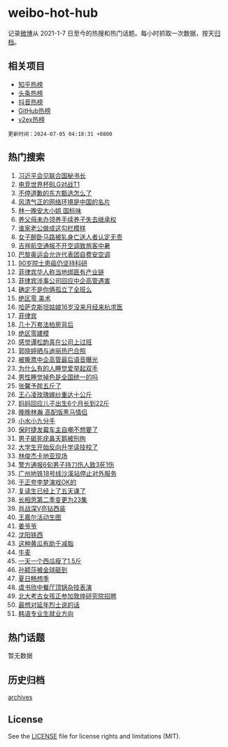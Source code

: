 # weibo-hot-hub

记录[微博](https://www.weibo.com)从 2021-1-7 日至今的热搜和热门话题。每小时抓取一次数据，按天[归档](archives)。

## 相关项目

- [知乎热榜](https://github.com/snaildev/zhihu-hot-hub)
- [头条热榜](https://github.com/snaildev/toutiao-hot-hub)
- [抖音热榜](https://github.com/snaildev/douyin-hot-hub)
- [GitHub热榜](https://github.com/snaildev/github-hot-hub)
- [v2ex热榜](https://github.com/snaildev/v2ex-hot-hub)


`更新时间：2024-07-05 04:18:31 +0800`

## 热门搜索

1. [习近平会见联合国秘书长](https://m.weibo.cn/search?containerid=100103type%3D1%26t%3D10%26q%3D%23%E4%B9%A0%E8%BF%91%E5%B9%B3%E4%BC%9A%E8%A7%81%E8%81%94%E5%90%88%E5%9B%BD%E7%A7%98%E4%B9%A6%E9%95%BF%23&stream_entry_id=51&isnewpage=1&extparam=seat%3D1%26pos%3D0%26cate%3D10103%26q%3D%2523%25E4%25B9%25A0%25E8%25BF%2591%25E5%25B9%25B3%25E4%25BC%259A%25E8%25A7%2581%25E8%2581%2594%25E5%2590%2588%25E5%259B%25BD%25E7%25A7%2598%25E4%25B9%25A6%25E9%2595%25BF%2523%26dgr%3D0%26filter_type%3Drealtimehot%26stream_entry_id%3D51%26c_type%3D51%26display_time%3D1720124310%26pre_seqid%3D172012431052107291163)
1. [电竞世界杯BLG对战T1](https://m.weibo.cn/search?containerid=100103type%3D1%26t%3D10%26q%3D%23%E7%94%B5%E7%AB%9E%E4%B8%96%E7%95%8C%E6%9D%AFBLG%E5%AF%B9%E6%88%98T1%23&stream_entry_id=31&isnewpage=1&extparam=seat%3D1%26realpos%3D1%26cate%3D5001%26stream_entry_id%3D31%26dgr%3D0%26flag%3D0%26band_rank%3D1%26q%3D%2523%25E7%2594%25B5%25E7%25AB%259E%25E4%25B8%2596%25E7%2595%258C%25E6%259D%25AFBLG%25E5%25AF%25B9%25E6%2588%2598T1%2523%26pos%3D0%26filter_type%3Drealtimehot%26lcate%3D5001%26c_type%3D31%26display_time%3D1720124310%26pre_seqid%3D172012431052107291163)
1. [不停道歉的东方甄选怎么了](https://m.weibo.cn/search?containerid=100103type%3D1%26t%3D10%26q%3D%23%E4%B8%8D%E5%81%9C%E9%81%93%E6%AD%89%E7%9A%84%E4%B8%9C%E6%96%B9%E7%94%84%E9%80%89%E6%80%8E%E4%B9%88%E4%BA%86%23&stream_entry_id=31&isnewpage=1&extparam=seat%3D1%26realpos%3D2%26cate%3D5001%26stream_entry_id%3D31%26dgr%3D0%26flag%3D2%26band_rank%3D2%26q%3D%2523%25E4%25B8%258D%25E5%2581%259C%25E9%2581%2593%25E6%25AD%2589%25E7%259A%2584%25E4%25B8%259C%25E6%2596%25B9%25E7%2594%2584%25E9%2580%2589%25E6%2580%258E%25E4%25B9%2588%25E4%25BA%2586%2523%26pos%3D1%26filter_type%3Drealtimehot%26lcate%3D5001%26c_type%3D31%26display_time%3D1720124310%26pre_seqid%3D172012431052107291163)
1. [风清气正的网络环境是中国的名片](https://m.weibo.cn/search?containerid=100103type%3D1%26t%3D10%26q%3D%23%E9%A3%8E%E6%B8%85%E6%B0%94%E6%AD%A3%E7%9A%84%E7%BD%91%E7%BB%9C%E7%8E%AF%E5%A2%83%E6%98%AF%E4%B8%AD%E5%9B%BD%E7%9A%84%E5%90%8D%E7%89%87%23&stream_entry_id=31&isnewpage=1&extparam=seat%3D1%26realpos%3D3%26cate%3D5001%26stream_entry_id%3D31%26dgr%3D0%26flag%3D0%26band_rank%3D3%26q%3D%2523%25E9%25A3%258E%25E6%25B8%2585%25E6%25B0%2594%25E6%25AD%25A3%25E7%259A%2584%25E7%25BD%2591%25E7%25BB%259C%25E7%258E%25AF%25E5%25A2%2583%25E6%2598%25AF%25E4%25B8%25AD%25E5%259B%25BD%25E7%259A%2584%25E5%2590%258D%25E7%2589%2587%2523%26pos%3D2%26filter_type%3Drealtimehot%26lcate%3D5001%26c_type%3D31%26display_time%3D1720124310%26pre_seqid%3D172012431052107291163)
1. [林一晚安大小姐 国标味](https://m.weibo.cn/search?containerid=100103type%3D1%26t%3D10%26q%3D%E6%9E%97%E4%B8%80%E6%99%9A%E5%AE%89%E5%A4%A7%E5%B0%8F%E5%A7%90+%E5%9B%BD%E6%A0%87%E5%91%B3&stream_entry_id=31&isnewpage=1&extparam=seat%3D1%26realpos%3D4%26cate%3D5001%26stream_entry_id%3D31%26dgr%3D0%26flag%3D2%26band_rank%3D4%26q%3D%25E6%259E%2597%25E4%25B8%2580%25E6%2599%259A%25E5%25AE%2589%25E5%25A4%25A7%25E5%25B0%258F%25E5%25A7%2590%2520%25E5%259B%25BD%25E6%25A0%2587%25E5%2591%25B3%26pos%3D3%26filter_type%3Drealtimehot%26lcate%3D5001%26c_type%3D31%26display_time%3D1720124310%26pre_seqid%3D172012431052107291163)
1. [养父母未办领养手续养子失去继承权](https://m.weibo.cn/search?containerid=100103type%3D1%26t%3D10%26q%3D%23%E5%85%BB%E7%88%B6%E6%AF%8D%E6%9C%AA%E5%8A%9E%E9%A2%86%E5%85%BB%E6%89%8B%E7%BB%AD%E5%85%BB%E5%AD%90%E5%A4%B1%E5%8E%BB%E7%BB%A7%E6%89%BF%E6%9D%83%23&stream_entry_id=31&isnewpage=1&extparam=seat%3D1%26realpos%3D5%26cate%3D5001%26stream_entry_id%3D31%26dgr%3D0%26flag%3D0%26band_rank%3D5%26q%3D%2523%25E5%2585%25BB%25E7%2588%25B6%25E6%25AF%258D%25E6%259C%25AA%25E5%258A%259E%25E9%25A2%2586%25E5%2585%25BB%25E6%2589%258B%25E7%25BB%25AD%25E5%2585%25BB%25E5%25AD%2590%25E5%25A4%25B1%25E5%258E%25BB%25E7%25BB%25A7%25E6%2589%25BF%25E6%259D%2583%2523%26pos%3D4%26filter_type%3Drealtimehot%26lcate%3D5001%26c_type%3D31%26display_time%3D1720124310%26pre_seqid%3D172012431052107291163)
1. [谁家老公做成这勾栏模样](https://m.weibo.cn/search?containerid=100103type%3D1%26t%3D10%26q%3D%23%E8%B0%81%E5%AE%B6%E8%80%81%E5%85%AC%E5%81%9A%E6%88%90%E8%BF%99%E5%8B%BE%E6%A0%8F%E6%A8%A1%E6%A0%B7%23&stream_entry_id=31&isnewpage=1&extparam=seat%3D1%26realpos%3D6%26cate%3D5001%26stream_entry_id%3D31%26dgr%3D0%26flag%3D2%26band_rank%3D6%26q%3D%2523%25E8%25B0%2581%25E5%25AE%25B6%25E8%2580%2581%25E5%2585%25AC%25E5%2581%259A%25E6%2588%2590%25E8%25BF%2599%25E5%258B%25BE%25E6%25A0%258F%25E6%25A8%25A1%25E6%25A0%25B7%2523%26pos%3D5%26filter_type%3Drealtimehot%26lcate%3D5001%26c_type%3D31%26display_time%3D1720124310%26pre_seqid%3D172012431052107291163)
1. [女子醉卧马路被轧身亡送人者认定无责](https://m.weibo.cn/search?containerid=100103type%3D1%26t%3D10%26q%3D%23%E5%A5%B3%E5%AD%90%E9%86%89%E5%8D%A7%E9%A9%AC%E8%B7%AF%E8%A2%AB%E8%BD%A7%E8%BA%AB%E4%BA%A1%E9%80%81%E4%BA%BA%E8%80%85%E8%AE%A4%E5%AE%9A%E6%97%A0%E8%B4%A3%23&stream_entry_id=31&isnewpage=1&extparam=seat%3D1%26realpos%3D7%26cate%3D5001%26stream_entry_id%3D31%26dgr%3D0%26flag%3D0%26band_rank%3D7%26q%3D%2523%25E5%25A5%25B3%25E5%25AD%2590%25E9%2586%2589%25E5%258D%25A7%25E9%25A9%25AC%25E8%25B7%25AF%25E8%25A2%25AB%25E8%25BD%25A7%25E8%25BA%25AB%25E4%25BA%25A1%25E9%2580%2581%25E4%25BA%25BA%25E8%2580%2585%25E8%25AE%25A4%25E5%25AE%259A%25E6%2597%25A0%25E8%25B4%25A3%2523%26pos%3D6%26filter_type%3Drealtimehot%26lcate%3D5001%26c_type%3D31%26display_time%3D1720124310%26pre_seqid%3D172012431052107291163)
1. [吉祥航空通报不开空调致旅客中暑](https://m.weibo.cn/search?containerid=100103type%3D1%26t%3D10%26q%3D%23%E5%90%89%E7%A5%A5%E8%88%AA%E7%A9%BA%E9%80%9A%E6%8A%A5%E4%B8%8D%E5%BC%80%E7%A9%BA%E8%B0%83%E8%87%B4%E6%97%85%E5%AE%A2%E4%B8%AD%E6%9A%91%23&stream_entry_id=31&isnewpage=1&extparam=seat%3D1%26realpos%3D8%26cate%3D5001%26stream_entry_id%3D31%26dgr%3D0%26flag%3D0%26band_rank%3D8%26q%3D%2523%25E5%2590%2589%25E7%25A5%25A5%25E8%2588%25AA%25E7%25A9%25BA%25E9%2580%259A%25E6%258A%25A5%25E4%25B8%258D%25E5%25BC%2580%25E7%25A9%25BA%25E8%25B0%2583%25E8%2587%25B4%25E6%2597%2585%25E5%25AE%25A2%25E4%25B8%25AD%25E6%259A%2591%2523%26pos%3D7%26filter_type%3Drealtimehot%26lcate%3D5001%26c_type%3D31%26display_time%3D1720124310%26pre_seqid%3D172012431052107291163)
1. [巴黎奥运会允许代表团自费安空调](https://m.weibo.cn/search?containerid=100103type%3D1%26t%3D10%26q%3D%23%E5%B7%B4%E9%BB%8E%E5%A5%A5%E8%BF%90%E4%BC%9A%E5%85%81%E8%AE%B8%E4%BB%A3%E8%A1%A8%E5%9B%A2%E8%87%AA%E8%B4%B9%E5%AE%89%E7%A9%BA%E8%B0%83%23&stream_entry_id=31&isnewpage=1&extparam=seat%3D1%26realpos%3D9%26cate%3D5001%26stream_entry_id%3D31%26dgr%3D0%26flag%3D0%26band_rank%3D9%26q%3D%2523%25E5%25B7%25B4%25E9%25BB%258E%25E5%25A5%25A5%25E8%25BF%2590%25E4%25BC%259A%25E5%2585%2581%25E8%25AE%25B8%25E4%25BB%25A3%25E8%25A1%25A8%25E5%259B%25A2%25E8%2587%25AA%25E8%25B4%25B9%25E5%25AE%2589%25E7%25A9%25BA%25E8%25B0%2583%2523%26pos%3D8%26filter_type%3Drealtimehot%26lcate%3D5001%26c_type%3D31%26display_time%3D1720124310%26pre_seqid%3D172012431052107291163)
1. [90岁院士患癌仍坚持科研](https://m.weibo.cn/search?containerid=100103type%3D1%26t%3D10%26q%3D%2390%E5%B2%81%E9%99%A2%E5%A3%AB%E6%82%A3%E7%99%8C%E4%BB%8D%E5%9D%9A%E6%8C%81%E7%A7%91%E7%A0%94%23&stream_entry_id=31&isnewpage=1&extparam=seat%3D1%26realpos%3D10%26cate%3D5001%26stream_entry_id%3D31%26dgr%3D0%26flag%3D32768%26band_rank%3D10%26q%3D%252390%25E5%25B2%2581%25E9%2599%25A2%25E5%25A3%25AB%25E6%2582%25A3%25E7%2599%258C%25E4%25BB%258D%25E5%259D%259A%25E6%258C%2581%25E7%25A7%2591%25E7%25A0%2594%2523%26pos%3D9%26filter_type%3Drealtimehot%26lcate%3D5001%26c_type%3D31%26display_time%3D1720124310%26pre_seqid%3D172012431052107291163)
1. [菲律宾华人称当地绑匪有产业链](https://m.weibo.cn/search?containerid=100103type%3D1%26t%3D10%26q%3D%23%E8%8F%B2%E5%BE%8B%E5%AE%BE%E5%8D%8E%E4%BA%BA%E7%A7%B0%E5%BD%93%E5%9C%B0%E7%BB%91%E5%8C%AA%E6%9C%89%E4%BA%A7%E4%B8%9A%E9%93%BE%23&stream_entry_id=31&isnewpage=1&extparam=seat%3D1%26realpos%3D11%26cate%3D5001%26stream_entry_id%3D31%26dgr%3D0%26flag%3D1%26band_rank%3D11%26q%3D%2523%25E8%258F%25B2%25E5%25BE%258B%25E5%25AE%25BE%25E5%258D%258E%25E4%25BA%25BA%25E7%25A7%25B0%25E5%25BD%2593%25E5%259C%25B0%25E7%25BB%2591%25E5%258C%25AA%25E6%259C%2589%25E4%25BA%25A7%25E4%25B8%259A%25E9%2593%25BE%2523%26pos%3D10%26filter_type%3Drealtimehot%26lcate%3D5001%26c_type%3D31%26display_time%3D1720124310%26pre_seqid%3D172012431052107291163)
1. [菲律宾涉事公司回应中企高管遇害](https://m.weibo.cn/search?containerid=100103type%3D1%26t%3D10%26q%3D%23%E8%8F%B2%E5%BE%8B%E5%AE%BE%E6%B6%89%E4%BA%8B%E5%85%AC%E5%8F%B8%E5%9B%9E%E5%BA%94%E4%B8%AD%E4%BC%81%E9%AB%98%E7%AE%A1%E9%81%87%E5%AE%B3%23&stream_entry_id=31&isnewpage=1&extparam=seat%3D1%26realpos%3D12%26cate%3D5001%26stream_entry_id%3D31%26dgr%3D0%26flag%3D2%26band_rank%3D12%26q%3D%2523%25E8%258F%25B2%25E5%25BE%258B%25E5%25AE%25BE%25E6%25B6%2589%25E4%25BA%258B%25E5%2585%25AC%25E5%258F%25B8%25E5%259B%259E%25E5%25BA%2594%25E4%25B8%25AD%25E4%25BC%2581%25E9%25AB%2598%25E7%25AE%25A1%25E9%2581%2587%25E5%25AE%25B3%2523%26pos%3D11%26filter_type%3Drealtimehot%26lcate%3D5001%26c_type%3D31%26display_time%3D1720124310%26pre_seqid%3D172012431052107291163)
1. [确定不是你俩孤立了全班么](https://m.weibo.cn/search?containerid=100103type%3D1%26t%3D10%26q%3D%23%E7%A1%AE%E5%AE%9A%E4%B8%8D%E6%98%AF%E4%BD%A0%E4%BF%A9%E5%AD%A4%E7%AB%8B%E4%BA%86%E5%85%A8%E7%8F%AD%E4%B9%88%23&stream_entry_id=31&isnewpage=1&extparam=seat%3D1%26realpos%3D13%26cate%3D5001%26stream_entry_id%3D31%26dgr%3D0%26flag%3D2%26band_rank%3D13%26q%3D%2523%25E7%25A1%25AE%25E5%25AE%259A%25E4%25B8%258D%25E6%2598%25AF%25E4%25BD%25A0%25E4%25BF%25A9%25E5%25AD%25A4%25E7%25AB%258B%25E4%25BA%2586%25E5%2585%25A8%25E7%258F%25AD%25E4%25B9%2588%2523%26pos%3D12%26filter_type%3Drealtimehot%26lcate%3D5001%26c_type%3D31%26display_time%3D1720124310%26pre_seqid%3D172012431052107291163)
1. [绝区零 美术](https://m.weibo.cn/search?containerid=100103type%3D1%26t%3D10%26q%3D%E7%BB%9D%E5%8C%BA%E9%9B%B6+%E7%BE%8E%E6%9C%AF&stream_entry_id=31&isnewpage=1&extparam=seat%3D1%26realpos%3D14%26cate%3D5001%26stream_entry_id%3D31%26dgr%3D0%26flag%3D0%26band_rank%3D14%26q%3D%25E7%25BB%259D%25E5%258C%25BA%25E9%259B%25B6%2520%25E7%25BE%258E%25E6%259C%25AF%26pos%3D13%26filter_type%3Drealtimehot%26lcate%3D5001%26c_type%3D31%26display_time%3D1720124310%26pre_seqid%3D172012431052107291163)
1. [哈萨克斯坦姑娘16岁没来月经来杭求医](https://m.weibo.cn/search?containerid=100103type%3D1%26t%3D10%26q%3D%23%E5%93%88%E8%90%A8%E5%85%8B%E6%96%AF%E5%9D%A6%E5%A7%91%E5%A8%9816%E5%B2%81%E6%B2%A1%E6%9D%A5%E6%9C%88%E7%BB%8F%E6%9D%A5%E6%9D%AD%E6%B1%82%E5%8C%BB%23&stream_entry_id=31&isnewpage=1&extparam=seat%3D1%26realpos%3D15%26cate%3D5001%26stream_entry_id%3D31%26dgr%3D0%26flag%3D0%26band_rank%3D15%26q%3D%2523%25E5%2593%2588%25E8%2590%25A8%25E5%2585%258B%25E6%2596%25AF%25E5%259D%25A6%25E5%25A7%2591%25E5%25A8%259816%25E5%25B2%2581%25E6%25B2%25A1%25E6%259D%25A5%25E6%259C%2588%25E7%25BB%258F%25E6%259D%25A5%25E6%259D%25AD%25E6%25B1%2582%25E5%258C%25BB%2523%26pos%3D14%26filter_type%3Drealtimehot%26lcate%3D5001%26c_type%3D31%26display_time%3D1720124310%26pre_seqid%3D172012431052107291163)
1. [菲律宾](https://m.weibo.cn/search?containerid=100103type%3D1%26t%3D10%26q%3D%E8%8F%B2%E5%BE%8B%E5%AE%BE&stream_entry_id=31&isnewpage=1&extparam=seat%3D1%26realpos%3D16%26cate%3D5001%26stream_entry_id%3D31%26dgr%3D0%26flag%3D0%26band_rank%3D16%26q%3D%25E8%258F%25B2%25E5%25BE%258B%25E5%25AE%25BE%26pos%3D15%26filter_type%3Drealtimehot%26lcate%3D5001%26c_type%3D31%26display_time%3D1720124310%26pre_seqid%3D172012431052107291163)
1. [几十万套法拍房背后](https://m.weibo.cn/search?containerid=100103type%3D1%26t%3D10%26q%3D%23%E5%87%A0%E5%8D%81%E4%B8%87%E5%A5%97%E6%B3%95%E6%8B%8D%E6%88%BF%E8%83%8C%E5%90%8E%23&stream_entry_id=31&isnewpage=1&extparam=seat%3D1%26realpos%3D17%26cate%3D5001%26stream_entry_id%3D31%26dgr%3D0%26flag%3D0%26band_rank%3D17%26q%3D%2523%25E5%2587%25A0%25E5%258D%2581%25E4%25B8%2587%25E5%25A5%2597%25E6%25B3%2595%25E6%258B%258D%25E6%2588%25BF%25E8%2583%258C%25E5%2590%258E%2523%26pos%3D16%26filter_type%3Drealtimehot%26lcate%3D5001%26c_type%3D31%26display_time%3D1720124310%26pre_seqid%3D172012431052107291163)
1. [绝区零建模](https://m.weibo.cn/search?containerid=100103type%3D1%26t%3D10%26q%3D%23%E7%BB%9D%E5%8C%BA%E9%9B%B6%E5%BB%BA%E6%A8%A1%23&stream_entry_id=31&isnewpage=1&extparam=seat%3D1%26realpos%3D18%26cate%3D5001%26stream_entry_id%3D31%26dgr%3D0%26flag%3D0%26band_rank%3D18%26q%3D%2523%25E7%25BB%259D%25E5%258C%25BA%25E9%259B%25B6%25E5%25BB%25BA%25E6%25A8%25A1%2523%26pos%3D17%26filter_type%3Drealtimehot%26lcate%3D5001%26c_type%3D31%26display_time%3D1720124310%26pre_seqid%3D172012431052107291163)
1. [感觉谭松韵真在公司上过班](https://m.weibo.cn/search?containerid=100103type%3D1%26t%3D10%26q%3D%23%E6%84%9F%E8%A7%89%E8%B0%AD%E6%9D%BE%E9%9F%B5%E7%9C%9F%E5%9C%A8%E5%85%AC%E5%8F%B8%E4%B8%8A%E8%BF%87%E7%8F%AD%23&stream_entry_id=31&isnewpage=1&extparam=seat%3D1%26realpos%3D19%26cate%3D5001%26stream_entry_id%3D31%26dgr%3D0%26flag%3D2%26band_rank%3D19%26q%3D%2523%25E6%2584%259F%25E8%25A7%2589%25E8%25B0%25AD%25E6%259D%25BE%25E9%259F%25B5%25E7%259C%259F%25E5%259C%25A8%25E5%2585%25AC%25E5%258F%25B8%25E4%25B8%258A%25E8%25BF%2587%25E7%258F%25AD%2523%26pos%3D18%26filter_type%3Drealtimehot%26lcate%3D5001%26c_type%3D31%26display_time%3D1720124310%26pre_seqid%3D172012431052107291163)
1. [郭晓婷晒与迪丽热巴合照](https://m.weibo.cn/search?containerid=100103type%3D1%26t%3D10%26q%3D%23%E9%83%AD%E6%99%93%E5%A9%B7%E6%99%92%E4%B8%8E%E8%BF%AA%E4%B8%BD%E7%83%AD%E5%B7%B4%E5%90%88%E7%85%A7%23&stream_entry_id=31&isnewpage=1&extparam=seat%3D1%26realpos%3D20%26cate%3D5001%26stream_entry_id%3D31%26dgr%3D0%26flag%3D2%26band_rank%3D20%26q%3D%2523%25E9%2583%25AD%25E6%2599%2593%25E5%25A9%25B7%25E6%2599%2592%25E4%25B8%258E%25E8%25BF%25AA%25E4%25B8%25BD%25E7%2583%25AD%25E5%25B7%25B4%25E5%2590%2588%25E7%2585%25A7%2523%26pos%3D19%26filter_type%3Drealtimehot%26lcate%3D5001%26c_type%3D31%26display_time%3D1720124310%26pre_seqid%3D172012431052107291163)
1. [被撕票中企高管最后语音曝光](https://m.weibo.cn/search?containerid=100103type%3D1%26t%3D10%26q%3D%23%E8%A2%AB%E6%92%95%E7%A5%A8%E4%B8%AD%E4%BC%81%E9%AB%98%E7%AE%A1%E6%9C%80%E5%90%8E%E8%AF%AD%E9%9F%B3%E6%9B%9D%E5%85%89%23&stream_entry_id=31&isnewpage=1&extparam=seat%3D1%26realpos%3D21%26cate%3D5001%26stream_entry_id%3D31%26dgr%3D0%26flag%3D2%26band_rank%3D21%26q%3D%2523%25E8%25A2%25AB%25E6%2592%2595%25E7%25A5%25A8%25E4%25B8%25AD%25E4%25BC%2581%25E9%25AB%2598%25E7%25AE%25A1%25E6%259C%2580%25E5%2590%258E%25E8%25AF%25AD%25E9%259F%25B3%25E6%259B%259D%25E5%2585%2589%2523%26pos%3D20%26filter_type%3Drealtimehot%26lcate%3D5001%26c_type%3D31%26display_time%3D1720124310%26pre_seqid%3D172012431052107291163)
1. [为什么有的人睡觉爱举起双手](https://m.weibo.cn/search?containerid=100103type%3D1%26t%3D10%26q%3D%E4%B8%BA%E4%BB%80%E4%B9%88%E6%9C%89%E7%9A%84%E4%BA%BA%E7%9D%A1%E8%A7%89%E7%88%B1%E4%B8%BE%E8%B5%B7%E5%8F%8C%E6%89%8B&stream_entry_id=31&isnewpage=1&extparam=seat%3D1%26realpos%3D22%26cate%3D5001%26stream_entry_id%3D31%26dgr%3D0%26flag%3D0%26band_rank%3D22%26q%3D%25E4%25B8%25BA%25E4%25BB%2580%25E4%25B9%2588%25E6%259C%2589%25E7%259A%2584%25E4%25BA%25BA%25E7%259D%25A1%25E8%25A7%2589%25E7%2588%25B1%25E4%25B8%25BE%25E8%25B5%25B7%25E5%258F%258C%25E6%2589%258B%26pos%3D21%26filter_type%3Drealtimehot%26lcate%3D5001%26c_type%3D31%26display_time%3D1720124310%26pre_seqid%3D172012431052107291163)
1. [男性睡觉掉色是全国统一的吗](https://m.weibo.cn/search?containerid=100103type%3D1%26t%3D10%26q%3D%23%E7%94%B7%E6%80%A7%E7%9D%A1%E8%A7%89%E6%8E%89%E8%89%B2%E6%98%AF%E5%85%A8%E5%9B%BD%E7%BB%9F%E4%B8%80%E7%9A%84%E5%90%97%23&stream_entry_id=31&isnewpage=1&extparam=seat%3D1%26realpos%3D23%26cate%3D5001%26stream_entry_id%3D31%26dgr%3D0%26flag%3D0%26band_rank%3D23%26q%3D%2523%25E7%2594%25B7%25E6%2580%25A7%25E7%259D%25A1%25E8%25A7%2589%25E6%258E%2589%25E8%2589%25B2%25E6%2598%25AF%25E5%2585%25A8%25E5%259B%25BD%25E7%25BB%259F%25E4%25B8%2580%25E7%259A%2584%25E5%2590%2597%2523%26pos%3D22%26filter_type%3Drealtimehot%26lcate%3D5001%26c_type%3D31%26display_time%3D1720124310%26pre_seqid%3D172012431052107291163)
1. [张馨予胖五斤了](https://m.weibo.cn/search?containerid=100103type%3D1%26t%3D10%26q%3D%23%E5%BC%A0%E9%A6%A8%E4%BA%88%E8%83%96%E4%BA%94%E6%96%A4%E4%BA%86%23&stream_entry_id=31&isnewpage=1&extparam=seat%3D1%26realpos%3D24%26cate%3D5001%26stream_entry_id%3D31%26dgr%3D0%26flag%3D0%26band_rank%3D24%26q%3D%2523%25E5%25BC%25A0%25E9%25A6%25A8%25E4%25BA%2588%25E8%2583%2596%25E4%25BA%2594%25E6%2596%25A4%25E4%25BA%2586%2523%26pos%3D23%26filter_type%3Drealtimehot%26lcate%3D5001%26c_type%3D31%26display_time%3D1720124310%26pre_seqid%3D172012431052107291163)
1. [王心凌玫瑰嫁纱重达十公斤](https://m.weibo.cn/search?containerid=100103type%3D1%26t%3D10%26q%3D%E7%8E%8B%E5%BF%83%E5%87%8C%E7%8E%AB%E7%91%B0%E5%AB%81%E7%BA%B1%E9%87%8D%E8%BE%BE%E5%8D%81%E5%85%AC%E6%96%A4&stream_entry_id=31&isnewpage=1&extparam=seat%3D1%26realpos%3D25%26cate%3D5001%26stream_entry_id%3D31%26dgr%3D0%26flag%3D0%26band_rank%3D25%26q%3D%25E7%258E%258B%25E5%25BF%2583%25E5%2587%258C%25E7%258E%25AB%25E7%2591%25B0%25E5%25AB%2581%25E7%25BA%25B1%25E9%2587%258D%25E8%25BE%25BE%25E5%258D%2581%25E5%2585%25AC%25E6%2596%25A4%26pos%3D24%26filter_type%3Drealtimehot%26lcate%3D5001%26c_type%3D31%26display_time%3D1720124310%26pre_seqid%3D172012431052107291163)
1. [妈妈回应儿子出生6个月长到22斤](https://m.weibo.cn/search?containerid=100103type%3D1%26t%3D10%26q%3D%23%E5%A6%88%E5%A6%88%E5%9B%9E%E5%BA%94%E5%84%BF%E5%AD%90%E5%87%BA%E7%94%9F6%E4%B8%AA%E6%9C%88%E9%95%BF%E5%88%B022%E6%96%A4%23&stream_entry_id=31&isnewpage=1&extparam=seat%3D1%26realpos%3D26%26cate%3D5001%26stream_entry_id%3D31%26dgr%3D0%26flag%3D0%26band_rank%3D26%26q%3D%2523%25E5%25A6%2588%25E5%25A6%2588%25E5%259B%259E%25E5%25BA%2594%25E5%2584%25BF%25E5%25AD%2590%25E5%2587%25BA%25E7%2594%259F6%25E4%25B8%25AA%25E6%259C%2588%25E9%2595%25BF%25E5%2588%25B022%25E6%2596%25A4%2523%26pos%3D25%26filter_type%3Drealtimehot%26lcate%3D5001%26c_type%3D31%26display_time%3D1720124310%26pre_seqid%3D172012431052107291163)
1. [晚晚林瀚 高配版黑马情侣](https://m.weibo.cn/search?containerid=100103type%3D1%26t%3D10%26q%3D%E6%99%9A%E6%99%9A%E6%9E%97%E7%80%9A+%E9%AB%98%E9%85%8D%E7%89%88%E9%BB%91%E9%A9%AC%E6%83%85%E4%BE%A3&stream_entry_id=31&isnewpage=1&extparam=seat%3D1%26realpos%3D27%26cate%3D5001%26stream_entry_id%3D31%26dgr%3D0%26flag%3D0%26band_rank%3D27%26q%3D%25E6%2599%259A%25E6%2599%259A%25E6%259E%2597%25E7%2580%259A%2520%25E9%25AB%2598%25E9%2585%258D%25E7%2589%2588%25E9%25BB%2591%25E9%25A9%25AC%25E6%2583%2585%25E4%25BE%25A3%26pos%3D26%26filter_type%3Drealtimehot%26lcate%3D5001%26c_type%3D31%26display_time%3D1720124310%26pre_seqid%3D172012431052107291163)
1. [小水小九分手](https://m.weibo.cn/search?containerid=100103type%3D1%26t%3D10%26q%3D%23%E5%B0%8F%E6%B0%B4%E5%B0%8F%E4%B9%9D%E5%88%86%E6%89%8B%23&stream_entry_id=31&isnewpage=1&extparam=seat%3D1%26realpos%3D28%26cate%3D5001%26stream_entry_id%3D31%26dgr%3D0%26flag%3D0%26band_rank%3D28%26q%3D%2523%25E5%25B0%258F%25E6%25B0%25B4%25E5%25B0%258F%25E4%25B9%259D%25E5%2588%2586%25E6%2589%258B%2523%26pos%3D27%26filter_type%3Drealtimehot%26lcate%3D5001%26c_type%3D31%26display_time%3D1720124310%26pre_seqid%3D172012431052107291163)
1. [保时捷发霉车主自嘲不想要了](https://m.weibo.cn/search?containerid=100103type%3D1%26t%3D10%26q%3D%23%E4%BF%9D%E6%97%B6%E6%8D%B7%E5%8F%91%E9%9C%89%E8%BD%A6%E4%B8%BB%E8%87%AA%E5%98%B2%E4%B8%8D%E6%83%B3%E8%A6%81%E4%BA%86%23&stream_entry_id=31&isnewpage=1&extparam=seat%3D1%26realpos%3D29%26cate%3D5001%26stream_entry_id%3D31%26dgr%3D0%26flag%3D0%26band_rank%3D29%26q%3D%2523%25E4%25BF%259D%25E6%2597%25B6%25E6%258D%25B7%25E5%258F%2591%25E9%259C%2589%25E8%25BD%25A6%25E4%25B8%25BB%25E8%2587%25AA%25E5%2598%25B2%25E4%25B8%258D%25E6%2583%25B3%25E8%25A6%2581%25E4%25BA%2586%2523%26pos%3D28%26filter_type%3Drealtimehot%26lcate%3D5001%26c_type%3D31%26display_time%3D1720124310%26pre_seqid%3D172012431052107291163)
1. [男子砸死疣鼻天鹅被刑拘](https://m.weibo.cn/search?containerid=100103type%3D1%26t%3D10%26q%3D%23%E7%94%B7%E5%AD%90%E7%A0%B8%E6%AD%BB%E7%96%A3%E9%BC%BB%E5%A4%A9%E9%B9%85%E8%A2%AB%E5%88%91%E6%8B%98%23&stream_entry_id=31&isnewpage=1&extparam=seat%3D1%26realpos%3D30%26cate%3D5001%26stream_entry_id%3D31%26dgr%3D0%26flag%3D0%26band_rank%3D30%26q%3D%2523%25E7%2594%25B7%25E5%25AD%2590%25E7%25A0%25B8%25E6%25AD%25BB%25E7%2596%25A3%25E9%25BC%25BB%25E5%25A4%25A9%25E9%25B9%2585%25E8%25A2%25AB%25E5%2588%2591%25E6%258B%2598%2523%26pos%3D29%26filter_type%3Drealtimehot%26lcate%3D5001%26c_type%3D31%26display_time%3D1720124310%26pre_seqid%3D172012431052107291163)
1. [大学生开始反向升学读技校了](https://m.weibo.cn/search?containerid=100103type%3D1%26t%3D10%26q%3D%23%E5%A4%A7%E5%AD%A6%E7%94%9F%E5%BC%80%E5%A7%8B%E5%8F%8D%E5%90%91%E5%8D%87%E5%AD%A6%E8%AF%BB%E6%8A%80%E6%A0%A1%E4%BA%86%23&stream_entry_id=31&isnewpage=1&extparam=seat%3D1%26realpos%3D31%26cate%3D5001%26stream_entry_id%3D31%26dgr%3D0%26flag%3D1%26band_rank%3D31%26q%3D%2523%25E5%25A4%25A7%25E5%25AD%25A6%25E7%2594%259F%25E5%25BC%2580%25E5%25A7%258B%25E5%258F%258D%25E5%2590%2591%25E5%258D%2587%25E5%25AD%25A6%25E8%25AF%25BB%25E6%258A%2580%25E6%25A0%25A1%25E4%25BA%2586%2523%26pos%3D30%26filter_type%3Drealtimehot%26lcate%3D5001%26c_type%3D31%26display_time%3D1720124310%26pre_seqid%3D172012431052107291163)
1. [林俊杰卡地亚现场](https://m.weibo.cn/search?containerid=100103type%3D1%26t%3D10%26q%3D%E6%9E%97%E4%BF%8A%E6%9D%B0%E5%8D%A1%E5%9C%B0%E4%BA%9A%E7%8E%B0%E5%9C%BA&stream_entry_id=31&isnewpage=1&extparam=seat%3D1%26realpos%3D32%26cate%3D5001%26stream_entry_id%3D31%26dgr%3D0%26flag%3D0%26band_rank%3D32%26q%3D%25E6%259E%2597%25E4%25BF%258A%25E6%259D%25B0%25E5%258D%25A1%25E5%259C%25B0%25E4%25BA%259A%25E7%258E%25B0%25E5%259C%25BA%26pos%3D31%26filter_type%3Drealtimehot%26lcate%3D5001%26c_type%3D31%26display_time%3D1720124310%26pre_seqid%3D172012431052107291163)
1. [警方通报6旬男子持刀伤人致3死1伤](https://m.weibo.cn/search?containerid=100103type%3D1%26t%3D10%26q%3D%23%E8%AD%A6%E6%96%B9%E9%80%9A%E6%8A%A56%E6%97%AC%E7%94%B7%E5%AD%90%E6%8C%81%E5%88%80%E4%BC%A4%E4%BA%BA%E8%87%B43%E6%AD%BB1%E4%BC%A4%23&stream_entry_id=31&isnewpage=1&extparam=seat%3D1%26realpos%3D33%26cate%3D5001%26stream_entry_id%3D31%26dgr%3D0%26flag%3D0%26band_rank%3D33%26q%3D%2523%25E8%25AD%25A6%25E6%2596%25B9%25E9%2580%259A%25E6%258A%25A56%25E6%2597%25AC%25E7%2594%25B7%25E5%25AD%2590%25E6%258C%2581%25E5%2588%2580%25E4%25BC%25A4%25E4%25BA%25BA%25E8%2587%25B43%25E6%25AD%25BB1%25E4%25BC%25A4%2523%26pos%3D32%26filter_type%3Drealtimehot%26lcate%3D5001%26c_type%3D31%26display_time%3D1720124310%26pre_seqid%3D172012431052107291163)
1. [广州地铁18号线沙溪站停止对外服务](https://m.weibo.cn/search?containerid=100103type%3D1%26t%3D10%26q%3D%23%E5%B9%BF%E5%B7%9E%E5%9C%B0%E9%93%8118%E5%8F%B7%E7%BA%BF%E6%B2%99%E6%BA%AA%E7%AB%99%E5%81%9C%E6%AD%A2%E5%AF%B9%E5%A4%96%E6%9C%8D%E5%8A%A1%23&stream_entry_id=31&isnewpage=1&extparam=seat%3D1%26realpos%3D34%26cate%3D5001%26stream_entry_id%3D31%26dgr%3D0%26flag%3D0%26band_rank%3D34%26q%3D%2523%25E5%25B9%25BF%25E5%25B7%259E%25E5%259C%25B0%25E9%2593%258118%25E5%258F%25B7%25E7%25BA%25BF%25E6%25B2%2599%25E6%25BA%25AA%25E7%25AB%2599%25E5%2581%259C%25E6%25AD%25A2%25E5%25AF%25B9%25E5%25A4%2596%25E6%259C%258D%25E5%258A%25A1%2523%26pos%3D33%26filter_type%3Drealtimehot%26lcate%3D5001%26c_type%3D31%26display_time%3D1720124310%26pre_seqid%3D172012431052107291163)
1. [于正夸李梦演戏OK的](https://m.weibo.cn/search?containerid=100103type%3D1%26t%3D10%26q%3D%23%E4%BA%8E%E6%AD%A3%E5%A4%B8%E6%9D%8E%E6%A2%A6%E6%BC%94%E6%88%8FOK%E7%9A%84%23&stream_entry_id=31&isnewpage=1&extparam=seat%3D1%26realpos%3D35%26cate%3D5001%26stream_entry_id%3D31%26dgr%3D0%26flag%3D1%26band_rank%3D35%26q%3D%2523%25E4%25BA%258E%25E6%25AD%25A3%25E5%25A4%25B8%25E6%259D%258E%25E6%25A2%25A6%25E6%25BC%2594%25E6%2588%258FOK%25E7%259A%2584%2523%26pos%3D34%26filter_type%3Drealtimehot%26lcate%3D5001%26c_type%3D31%26display_time%3D1720124310%26pre_seqid%3D172012431052107291163)
1. [复读生已经上了五天课了](https://m.weibo.cn/search?containerid=100103type%3D1%26t%3D10%26q%3D%23%E5%A4%8D%E8%AF%BB%E7%94%9F%E5%B7%B2%E7%BB%8F%E4%B8%8A%E4%BA%86%E4%BA%94%E5%A4%A9%E8%AF%BE%E4%BA%86%23&stream_entry_id=31&isnewpage=1&extparam=seat%3D1%26realpos%3D36%26cate%3D5001%26stream_entry_id%3D31%26dgr%3D0%26flag%3D0%26band_rank%3D36%26q%3D%2523%25E5%25A4%258D%25E8%25AF%25BB%25E7%2594%259F%25E5%25B7%25B2%25E7%25BB%258F%25E4%25B8%258A%25E4%25BA%2586%25E4%25BA%2594%25E5%25A4%25A9%25E8%25AF%25BE%25E4%25BA%2586%2523%26pos%3D35%26filter_type%3Drealtimehot%26lcate%3D5001%26c_type%3D31%26display_time%3D1720124310%26pre_seqid%3D172012431052107291163)
1. [长相思第二季变更为23集](https://m.weibo.cn/search?containerid=100103type%3D1%26t%3D10%26q%3D%23%E9%95%BF%E7%9B%B8%E6%80%9D%E7%AC%AC%E4%BA%8C%E5%AD%A3%E5%8F%98%E6%9B%B4%E4%B8%BA23%E9%9B%86%23&stream_entry_id=31&isnewpage=1&extparam=seat%3D1%26realpos%3D37%26cate%3D5001%26stream_entry_id%3D31%26dgr%3D0%26flag%3D0%26band_rank%3D37%26q%3D%2523%25E9%2595%25BF%25E7%259B%25B8%25E6%2580%259D%25E7%25AC%25AC%25E4%25BA%258C%25E5%25AD%25A3%25E5%258F%2598%25E6%259B%25B4%25E4%25B8%25BA23%25E9%259B%2586%2523%26pos%3D36%26filter_type%3Drealtimehot%26lcate%3D5001%26c_type%3D31%26display_time%3D1720124310%26pre_seqid%3D172012431052107291163)
1. [肖战深V亮钻西装](https://m.weibo.cn/search?containerid=100103type%3D1%26t%3D10%26q%3D%23%E8%82%96%E6%88%98%E6%B7%B1V%E4%BA%AE%E9%92%BB%E8%A5%BF%E8%A3%85%23&stream_entry_id=31&isnewpage=1&extparam=seat%3D1%26realpos%3D38%26cate%3D5001%26stream_entry_id%3D31%26dgr%3D0%26flag%3D0%26band_rank%3D38%26q%3D%2523%25E8%2582%2596%25E6%2588%2598%25E6%25B7%25B1V%25E4%25BA%25AE%25E9%2592%25BB%25E8%25A5%25BF%25E8%25A3%2585%2523%26pos%3D37%26filter_type%3Drealtimehot%26lcate%3D5001%26c_type%3D31%26display_time%3D1720124310%26pre_seqid%3D172012431052107291163)
1. [王嘉尔活动生图](https://m.weibo.cn/search?containerid=100103type%3D1%26t%3D10%26q%3D%E7%8E%8B%E5%98%89%E5%B0%94%E6%B4%BB%E5%8A%A8%E7%94%9F%E5%9B%BE&stream_entry_id=31&isnewpage=1&extparam=seat%3D1%26realpos%3D39%26cate%3D5001%26stream_entry_id%3D31%26dgr%3D0%26flag%3D0%26band_rank%3D39%26q%3D%25E7%258E%258B%25E5%2598%2589%25E5%25B0%2594%25E6%25B4%25BB%25E5%258A%25A8%25E7%2594%259F%25E5%259B%25BE%26pos%3D38%26filter_type%3Drealtimehot%26lcate%3D5001%26c_type%3D31%26display_time%3D1720124310%26pre_seqid%3D172012431052107291163)
1. [姜爷爷](https://m.weibo.cn/search?containerid=100103type%3D1%26t%3D10%26q%3D%E5%A7%9C%E7%88%B7%E7%88%B7&stream_entry_id=31&isnewpage=1&extparam=seat%3D1%26realpos%3D40%26cate%3D5001%26stream_entry_id%3D31%26dgr%3D0%26flag%3D0%26band_rank%3D40%26q%3D%25E5%25A7%259C%25E7%2588%25B7%25E7%2588%25B7%26pos%3D39%26filter_type%3Drealtimehot%26lcate%3D5001%26c_type%3D31%26display_time%3D1720124310%26pre_seqid%3D172012431052107291163)
1. [沈阳铁西](https://m.weibo.cn/search?containerid=100103type%3D1%26t%3D10%26q%3D%E6%B2%88%E9%98%B3%E9%93%81%E8%A5%BF&stream_entry_id=31&isnewpage=1&extparam=seat%3D1%26realpos%3D41%26cate%3D5001%26stream_entry_id%3D31%26dgr%3D0%26flag%3D0%26band_rank%3D41%26q%3D%25E6%25B2%2588%25E9%2598%25B3%25E9%2593%2581%25E8%25A5%25BF%26pos%3D40%26filter_type%3Drealtimehot%26lcate%3D5001%26c_type%3D31%26display_time%3D1720124310%26pre_seqid%3D172012431052107291163)
1. [这种黄瓜有助于减脂](https://m.weibo.cn/search?containerid=100103type%3D1%26t%3D10%26q%3D%23%E8%BF%99%E7%A7%8D%E9%BB%84%E7%93%9C%E6%9C%89%E5%8A%A9%E4%BA%8E%E5%87%8F%E8%84%82%23&stream_entry_id=31&isnewpage=1&extparam=seat%3D1%26realpos%3D42%26cate%3D5001%26stream_entry_id%3D31%26dgr%3D0%26flag%3D0%26band_rank%3D42%26q%3D%2523%25E8%25BF%2599%25E7%25A7%258D%25E9%25BB%2584%25E7%2593%259C%25E6%259C%2589%25E5%258A%25A9%25E4%25BA%258E%25E5%2587%258F%25E8%2584%2582%2523%26pos%3D41%26filter_type%3Drealtimehot%26lcate%3D5001%26c_type%3D31%26display_time%3D1720124310%26pre_seqid%3D172012431052107291163)
1. [牛麦](https://m.weibo.cn/search?containerid=100103type%3D1%26t%3D10%26q%3D%E7%89%9B%E9%BA%A6&stream_entry_id=31&isnewpage=1&extparam=seat%3D1%26realpos%3D43%26cate%3D5001%26stream_entry_id%3D31%26dgr%3D0%26flag%3D0%26band_rank%3D43%26q%3D%25E7%2589%259B%25E9%25BA%25A6%26pos%3D42%26filter_type%3Drealtimehot%26lcate%3D5001%26c_type%3D31%26display_time%3D1720124310%26pre_seqid%3D172012431052107291163)
1. [一天一个西瓜瘦了1.5斤](https://m.weibo.cn/search?containerid=100103type%3D1%26t%3D10%26q%3D%23%E4%B8%80%E5%A4%A9%E4%B8%80%E4%B8%AA%E8%A5%BF%E7%93%9C%E7%98%A6%E4%BA%861.5%E6%96%A4%23&stream_entry_id=31&isnewpage=1&extparam=seat%3D1%26realpos%3D44%26cate%3D5001%26stream_entry_id%3D31%26dgr%3D0%26flag%3D0%26band_rank%3D44%26q%3D%2523%25E4%25B8%2580%25E5%25A4%25A9%25E4%25B8%2580%25E4%25B8%25AA%25E8%25A5%25BF%25E7%2593%259C%25E7%2598%25A6%25E4%25BA%25861.5%25E6%2596%25A4%2523%26pos%3D43%26filter_type%3Drealtimehot%26lcate%3D5001%26c_type%3D31%26display_time%3D1720124310%26pre_seqid%3D172012431052107291163)
1. [孙颖莎被金球砸到](https://m.weibo.cn/search?containerid=100103type%3D1%26t%3D10%26q%3D%23%E5%AD%99%E9%A2%96%E8%8E%8E%E8%A2%AB%E9%87%91%E7%90%83%E7%A0%B8%E5%88%B0%23&stream_entry_id=31&isnewpage=1&extparam=seat%3D1%26realpos%3D45%26cate%3D5001%26stream_entry_id%3D31%26dgr%3D0%26flag%3D0%26band_rank%3D45%26q%3D%2523%25E5%25AD%2599%25E9%25A2%2596%25E8%258E%258E%25E8%25A2%25AB%25E9%2587%2591%25E7%2590%2583%25E7%25A0%25B8%25E5%2588%25B0%2523%26pos%3D44%26filter_type%3Drealtimehot%26lcate%3D5001%26c_type%3D31%26display_time%3D1720124310%26pre_seqid%3D172012431052107291163)
1. [夏日畅想季](https://m.weibo.cn/search?containerid=100103type%3D1%26t%3D10%26q%3D%E5%A4%8F%E6%97%A5%E7%95%85%E6%83%B3%E5%AD%A3&stream_entry_id=31&isnewpage=1&extparam=seat%3D1%26realpos%3D46%26cate%3D5001%26stream_entry_id%3D31%26dgr%3D0%26flag%3D1%26band_rank%3D46%26q%3D%25E5%25A4%258F%25E6%2597%25A5%25E7%2595%2585%25E6%2583%25B3%25E5%25AD%25A3%26pos%3D45%26filter_type%3Drealtimehot%26lcate%3D5001%26c_type%3D31%26display_time%3D1720124310%26pre_seqid%3D172012431052107291163)
1. [虞书欣中餐厅顶锅杂技表演](https://m.weibo.cn/search?containerid=100103type%3D1%26t%3D10%26q%3D%E8%99%9E%E4%B9%A6%E6%AC%A3%E4%B8%AD%E9%A4%90%E5%8E%85%E9%A1%B6%E9%94%85%E6%9D%82%E6%8A%80%E8%A1%A8%E6%BC%94&stream_entry_id=31&isnewpage=1&extparam=seat%3D1%26realpos%3D47%26cate%3D5001%26stream_entry_id%3D31%26dgr%3D0%26flag%3D1%26band_rank%3D47%26q%3D%25E8%2599%259E%25E4%25B9%25A6%25E6%25AC%25A3%25E4%25B8%25AD%25E9%25A4%2590%25E5%258E%2585%25E9%25A1%25B6%25E9%2594%2585%25E6%259D%2582%25E6%258A%2580%25E8%25A1%25A8%25E6%25BC%2594%26pos%3D46%26filter_type%3Drealtimehot%26lcate%3D5001%26c_type%3D31%26display_time%3D1720124310%26pre_seqid%3D172012431052107291163)
1. [北大考古女孩正参加敦煌研究院招聘](https://m.weibo.cn/search?containerid=100103type%3D1%26t%3D10%26q%3D%23%E5%8C%97%E5%A4%A7%E8%80%83%E5%8F%A4%E5%A5%B3%E5%AD%A9%E6%AD%A3%E5%8F%82%E5%8A%A0%E6%95%A6%E7%85%8C%E7%A0%94%E7%A9%B6%E9%99%A2%E6%8B%9B%E8%81%98%23&stream_entry_id=31&isnewpage=1&extparam=seat%3D1%26realpos%3D48%26cate%3D5001%26stream_entry_id%3D31%26dgr%3D0%26flag%3D0%26band_rank%3D48%26q%3D%2523%25E5%258C%2597%25E5%25A4%25A7%25E8%2580%2583%25E5%258F%25A4%25E5%25A5%25B3%25E5%25AD%25A9%25E6%25AD%25A3%25E5%258F%2582%25E5%258A%25A0%25E6%2595%25A6%25E7%2585%258C%25E7%25A0%2594%25E7%25A9%25B6%25E9%2599%25A2%25E6%258B%259B%25E8%2581%2598%2523%26pos%3D47%26filter_type%3Drealtimehot%26lcate%3D5001%26c_type%3D31%26display_time%3D1720124310%26pre_seqid%3D172012431052107291163)
1. [最想对延年烈士说的话](https://m.weibo.cn/search?containerid=100103type%3D1%26t%3D10%26q%3D%23%E6%9C%80%E6%83%B3%E5%AF%B9%E5%BB%B6%E5%B9%B4%E7%83%88%E5%A3%AB%E8%AF%B4%E7%9A%84%E8%AF%9D%23&stream_entry_id=31&isnewpage=1&extparam=seat%3D1%26realpos%3D49%26cate%3D5001%26stream_entry_id%3D31%26dgr%3D0%26flag%3D1%26band_rank%3D49%26q%3D%2523%25E6%259C%2580%25E6%2583%25B3%25E5%25AF%25B9%25E5%25BB%25B6%25E5%25B9%25B4%25E7%2583%2588%25E5%25A3%25AB%25E8%25AF%25B4%25E7%259A%2584%25E8%25AF%259D%2523%26pos%3D48%26filter_type%3Drealtimehot%26lcate%3D5001%26c_type%3D31%26display_time%3D1720124310%26pre_seqid%3D172012431052107291163)
1. [韩语专业生就业方向](https://m.weibo.cn/search?containerid=100103type%3D1%26t%3D10%26q%3D%23%E9%9F%A9%E8%AF%AD%E4%B8%93%E4%B8%9A%E7%94%9F%E5%B0%B1%E4%B8%9A%E6%96%B9%E5%90%91%23&stream_entry_id=31&isnewpage=1&extparam=seat%3D1%26realpos%3D50%26cate%3D5001%26stream_entry_id%3D31%26dgr%3D0%26flag%3D0%26band_rank%3D50%26q%3D%2523%25E9%259F%25A9%25E8%25AF%25AD%25E4%25B8%2593%25E4%25B8%259A%25E7%2594%259F%25E5%25B0%25B1%25E4%25B8%259A%25E6%2596%25B9%25E5%2590%2591%2523%26pos%3D49%26filter_type%3Drealtimehot%26lcate%3D5001%26c_type%3D31%26display_time%3D1720124310%26pre_seqid%3D172012431052107291163)

## 热门话题

暂无数据

## 历史归档

[archives](archives)

## License

See the [LICENSE](LICENSE) file for license rights and limitations (MIT).
